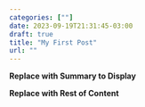```yaml
---
categories: [""]
date: 2023-09-19T21:31:45-03:00
draft: true
title: "My First Post"
url: ""
---
```


**Replace with Summary to Display**

<!--more-->

**Replace with Rest of Content**